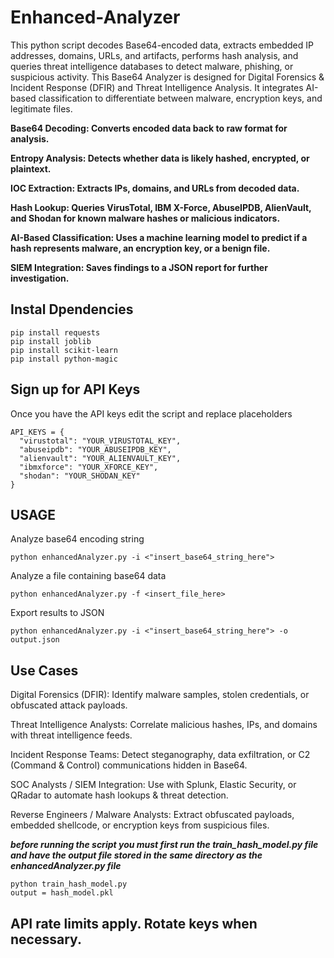 # Enhanced-Analyzer

This python script decodes Base64-encoded data, extracts embedded IP addresses, domains, URLs, and artifacts, performs hash analysis, and queries threat intelligence databases to detect malware, phishing, or suspicious activity. This Base64 Analyzer is designed for Digital Forensics & Incident Response (DFIR) and Threat Intelligence Analysis. It integrates AI-based classification to differentiate between malware, encryption keys, and legitimate files.

**Base64 Decoding: Converts encoded data back to raw format for analysis.**

**Entropy Analysis: Detects whether data is likely hashed, encrypted, or plaintext.**

**IOC Extraction: Extracts IPs, domains, and URLs from decoded data.**

**Hash Lookup: Queries VirusTotal, IBM X-Force, AbuseIPDB, AlienVault, and Shodan for known malware hashes or malicious indicators.**

**AI-Based Classification: Uses a machine learning model to predict if a hash represents malware, an encryption key, or a benign file.**

**SIEM Integration: Saves findings to a JSON report for further investigation.**

## Instal Dpendencies
  ```
  pip install requests
  pip install joblib
  pip install scikit-learn
  pip install python-magic
  ```

## Sign up for API Keys
Once you have the API keys edit the script and replace placeholders
  ```
API_KEYS = {
    "virustotal": "YOUR_VIRUSTOTAL_KEY",  
    "abuseipdb": "YOUR_ABUSEIPDB_KEY",
    "alienvault": "YOUR_ALIENVAULT_KEY",
    "ibmxforce": "YOUR_XFORCE_KEY",
    "shodan": "YOUR_SHODAN_KEY"
}
  ```

## USAGE
Analyze base64 encoding string
  ```
python enhancedAnalyzer.py -i <"insert_base64_string_here"> 
  ```
Analyze a file containing base64 data
  ```
python enhancedAnalyzer.py -f <insert_file_here>
  ```
Export results to JSON
  ```
python enhancedAnalyzer.py -i <"insert_base64_string_here"> -o output.json
  ```
## Use Cases
Digital Forensics (DFIR):
Identify malware samples, stolen credentials, or obfuscated attack payloads.

Threat Intelligence Analysts:
Correlate malicious hashes, IPs, and domains with threat intelligence feeds.

Incident Response Teams:
Detect steganography, data exfiltration, or C2 (Command & Control) communications hidden in Base64.

SOC Analysts / SIEM Integration:
Use with Splunk, Elastic Security, or QRadar to automate hash lookups & threat detection.

Reverse Engineers / Malware Analysts:
Extract obfuscated payloads, embedded shellcode, or encryption keys from suspicious files.

***before running the script you must first run the train_hash_model.py file and have the output file stored in the same directory as the enhancedAnalyzer.py file***
  ```
python train_hash_model.py
output = hash_model.pkl
  ```
## API rate limits apply. Rotate keys when necessary.
